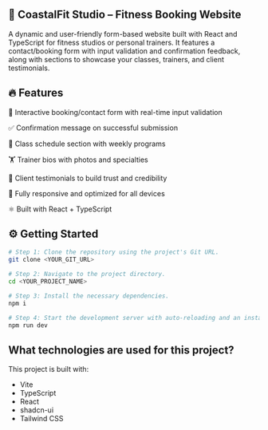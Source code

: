 
## 💪 CoastalFit Studio – Fitness Booking Website

A dynamic and user-friendly form-based website built with React and TypeScript for fitness studios or personal trainers. It features a contact/booking form with input validation and confirmation feedback, along with sections to showcase your classes, trainers, and client testimonials.

## 🔥 Features
📝 Interactive booking/contact form with real-time input validation

✅ Confirmation message on successful submission

📅 Class schedule section with weekly programs

🏋️ Trainer bios with photos and specialties

💬 Client testimonials to build trust and credibility

📱 Fully responsive and optimized for all devices

⚛️ Built with React + TypeScript


## ⚙️ Getting Started

```sh
# Step 1: Clone the repository using the project's Git URL.
git clone <YOUR_GIT_URL>

# Step 2: Navigate to the project directory.
cd <YOUR_PROJECT_NAME>

# Step 3: Install the necessary dependencies.
npm i

# Step 4: Start the development server with auto-reloading and an instant preview.
npm run dev
```

## What technologies are used for this project?

This project is built with:

- Vite
- TypeScript
- React
- shadcn-ui
- Tailwind CSS

